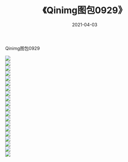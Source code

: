 ﻿---
layout: post
title:  《Qinimg图包0929》
date:   2021-04-03
img: http://imgx.orgx.ga/Qinimg图包/Qinimg图包0929/000.jpg
categories: [美女, 清纯, 唯美]
---

Qinimg图包0929

 ![](http://imgx.orgx.ga/Qinimg图包/Qinimg图包0929/001.jpg) <br>![](http://imgx.orgx.ga/Qinimg图包/Qinimg图包0929/002.jpg) <br>![](http://imgx.orgx.ga/Qinimg图包/Qinimg图包0929/003.jpg) <br>![](http://imgx.orgx.ga/Qinimg图包/Qinimg图包0929/004.jpg) <br>![](http://imgx.orgx.ga/Qinimg图包/Qinimg图包0929/005.jpg) <br>![](http://imgx.orgx.ga/Qinimg图包/Qinimg图包0929/006.jpg) <br>![](http://imgx.orgx.ga/Qinimg图包/Qinimg图包0929/007.jpg) <br>![](http://imgx.orgx.ga/Qinimg图包/Qinimg图包0929/008.jpg) <br>![](http://imgx.orgx.ga/Qinimg图包/Qinimg图包0929/009.jpg) <br>![](http://imgx.orgx.ga/Qinimg图包/Qinimg图包0929/010.jpg) <br>![](http://imgx.orgx.ga/Qinimg图包/Qinimg图包0929/011.jpg) <br>![](http://imgx.orgx.ga/Qinimg图包/Qinimg图包0929/012.jpg) <br>![](http://imgx.orgx.ga/Qinimg图包/Qinimg图包0929/013.jpg) <br>![](http://imgx.orgx.ga/Qinimg图包/Qinimg图包0929/014.jpg) <br>![](http://imgx.orgx.ga/Qinimg图包/Qinimg图包0929/015.jpg) <br>![](http://imgx.orgx.ga/Qinimg图包/Qinimg图包0929/016.jpg) <br>![](http://imgx.orgx.ga/Qinimg图包/Qinimg图包0929/017.jpg) <br>![](http://imgx.orgx.ga/Qinimg图包/Qinimg图包0929/018.jpg) <br>![](http://imgx.orgx.ga/Qinimg图包/Qinimg图包0929/019.jpg) <br>![](http://imgx.orgx.ga/Qinimg图包/Qinimg图包0929/020.jpg) <br>
